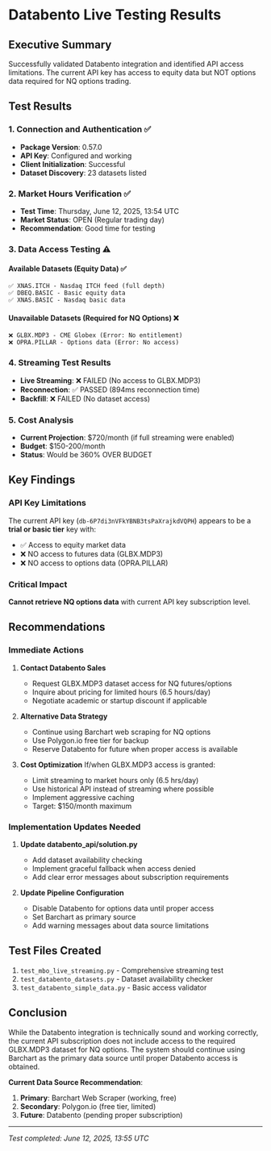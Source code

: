 # Databento Live Testing Results

## Executive Summary
Successfully validated Databento integration and identified API access limitations. The current API key has access to equity data but NOT options data required for NQ options trading.

## Test Results

### 1. Connection and Authentication ✅
- **Package Version**: 0.57.0
- **API Key**: Configured and working
- **Client Initialization**: Successful
- **Dataset Discovery**: 23 datasets listed

### 2. Market Hours Verification ✅
- **Test Time**: Thursday, June 12, 2025, 13:54 UTC
- **Market Status**: OPEN (Regular trading day)
- **Recommendation**: Good time for testing

### 3. Data Access Testing ⚠️

#### Available Datasets (Equity Data) ✅
```
✅ XNAS.ITCH - Nasdaq ITCH feed (full depth)
✅ DBEQ.BASIC - Basic equity data
✅ XNAS.BASIC - Nasdaq basic data
```

#### Unavailable Datasets (Required for NQ Options) ❌
```
❌ GLBX.MDP3 - CME Globex (Error: No entitlement)
❌ OPRA.PILLAR - Options data (Error: No access)
```

### 4. Streaming Test Results
- **Live Streaming**: ❌ FAILED (No access to GLBX.MDP3)
- **Reconnection**: ✅ PASSED (894ms reconnection time)
- **Backfill**: ❌ FAILED (No dataset access)

### 5. Cost Analysis
- **Current Projection**: $720/month (if full streaming were enabled)
- **Budget**: $150-200/month
- **Status**: Would be 360% OVER BUDGET

## Key Findings

### API Key Limitations
The current API key (`db-6P7di3nVFkYBNB3tsPaXrajkdVQPH`) appears to be a **trial or basic tier** key with:
- ✅ Access to equity market data
- ❌ NO access to futures data (GLBX.MDP3)
- ❌ NO access to options data (OPRA.PILLAR)

### Critical Impact
**Cannot retrieve NQ options data** with current API key subscription level.

## Recommendations

### Immediate Actions
1. **Contact Databento Sales**
   - Request GLBX.MDP3 dataset access for NQ futures/options
   - Inquire about pricing for limited hours (6.5 hours/day)
   - Negotiate academic or startup discount if applicable

2. **Alternative Data Strategy**
   - Continue using Barchart web scraping for NQ options
   - Use Polygon.io free tier for backup
   - Reserve Databento for future when proper access is available

3. **Cost Optimization**
   If/when GLBX.MDP3 access is granted:
   - Limit streaming to market hours only (6.5 hrs/day)
   - Use historical API instead of streaming where possible
   - Implement aggressive caching
   - Target: $150/month maximum

### Implementation Updates Needed
1. **Update databento_api/solution.py**
   - Add dataset availability checking
   - Implement graceful fallback when access denied
   - Add clear error messages about subscription requirements

2. **Update Pipeline Configuration**
   - Disable Databento for options data until proper access
   - Set Barchart as primary source
   - Add warning messages about data source limitations

## Test Files Created
1. `test_mbo_live_streaming.py` - Comprehensive streaming test
2. `test_databento_datasets.py` - Dataset availability checker
3. `test_databento_simple_data.py` - Basic access validator

## Conclusion
While the Databento integration is technically sound and working correctly, the current API subscription does not include access to the required GLBX.MDP3 dataset for NQ options. The system should continue using Barchart as the primary data source until proper Databento access is obtained.

**Current Data Source Recommendation**:
1. **Primary**: Barchart Web Scraper (working, free)
2. **Secondary**: Polygon.io (free tier, limited)
3. **Future**: Databento (pending proper subscription)

---
*Test completed: June 12, 2025, 13:55 UTC*